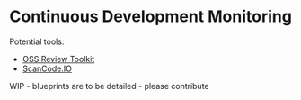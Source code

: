 <!--
SPDX-FileCopyrightText: Copyright (C) 2025 Contributors to the Eclipse Foundation

These materials are made available under the
terms of the Creative Commons Attribution 4.0 International Public License which is available at
https://creativecommons.org/licenses/by/4.0/legalcode .

Unless required by applicable law or agreed to in writing, software
distributed under the License is distributed on an "AS IS" BASIS, WITHOUT
WARRANTIES OR CONDITIONS OF ANY KIND, either express or implied. See the
License for the specific language governing permissions and limitations
under the License.

SPDX-License-Identifier: CC-BY-4.0
-->

# Continuous Development Monitoring

Potential tools:

 - [OSS Review Toolkit](https://oss-compliance-tooling.org/Tooling-Landscape/OSS-Based-License-Compliance-Tools/#oss-review-toolkit-ort)
- [ScanCode.IO](https://oss-compliance-tooling.org/Tooling-Landscape/OSS-Based-License-Compliance-Tools/#scancodeio-and-scanpipe)  

WIP - blueprints are to be detailed - please contribute